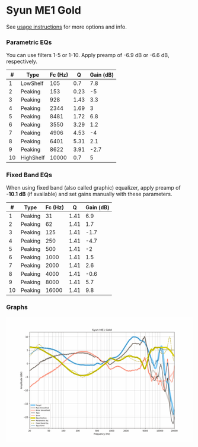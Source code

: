 # Syun ME1 Gold
See [usage instructions](https://github.com/jaakkopasanen/AutoEq#usage) for more options and info.

### Parametric EQs
You can use filters 1-5 or 1-10. Apply preamp of -6.9 dB or -6.6 dB, respectively.

|   # | Type      |   Fc (Hz) |    Q |   Gain (dB) |
|-----|-----------|-----------|------|-------------|
|   1 | LowShelf  |       105 | 0.7  |         7.8 |
|   2 | Peaking   |       153 | 0.23 |        -5   |
|   3 | Peaking   |       928 | 1.43 |         3.3 |
|   4 | Peaking   |      2344 | 1.69 |         3   |
|   5 | Peaking   |      8481 | 1.72 |         6.8 |
|   6 | Peaking   |      3550 | 3.29 |         1.2 |
|   7 | Peaking   |      4906 | 4.53 |        -4   |
|   8 | Peaking   |      6401 | 5.31 |         2.1 |
|   9 | Peaking   |      8622 | 3.91 |        -2.7 |
|  10 | HighShelf |     10000 | 0.7  |         5   |

### Fixed Band EQs
When using fixed band (also called graphic) equalizer, apply preamp of **-10.1 dB** (if available) and set gains manually with these parameters.

|   # | Type    |   Fc (Hz) |    Q |   Gain (dB) |
|-----|---------|-----------|------|-------------|
|   1 | Peaking |        31 | 1.41 |         6.9 |
|   2 | Peaking |        62 | 1.41 |         1.7 |
|   3 | Peaking |       125 | 1.41 |        -1.7 |
|   4 | Peaking |       250 | 1.41 |        -4.7 |
|   5 | Peaking |       500 | 1.41 |        -2   |
|   6 | Peaking |      1000 | 1.41 |         1.5 |
|   7 | Peaking |      2000 | 1.41 |         2.6 |
|   8 | Peaking |      4000 | 1.41 |        -0.6 |
|   9 | Peaking |      8000 | 1.41 |         5.7 |
|  10 | Peaking |     16000 | 1.41 |         9.8 |

### Graphs
![](./Syun%20ME1%20Gold.png)
